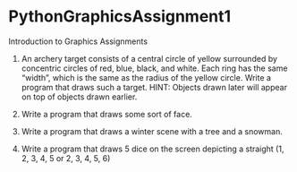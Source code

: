 # PythonGraphicsAssignment1

Introduction to Graphics Assignments

1. An archery target consists of a central circle of yellow surrounded by concentric circles of red, blue, black, and white. Each ring has the same “width”, which is the same as the radius of the yellow circle. Write a program that draws such a target. HINT: Objects drawn later will appear on top of objects drawn earlier.

2. Write a program that draws some sort of face.

3. Write a program that draws a winter scene with a tree and a snowman.

4. Write a program that draws 5 dice on the screen depicting a straight (1, 2, 3, 4, 5 or 2, 3, 4, 5, 6)
